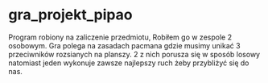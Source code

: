 # gra_projekt_pipao

Program robiony na zaliczenie przedmiotu,
Robiłem go w zespole 2 osobowym. 
Gra polega na zasadach pacmana gdzie musimy unikać 3 przeciwników rozsianych na planszy. 
2 z nich porusza się w sposób losowy natomiast jeden wykonuje zawsze najlepszy ruch żeby przybliżyć się do nas. 
